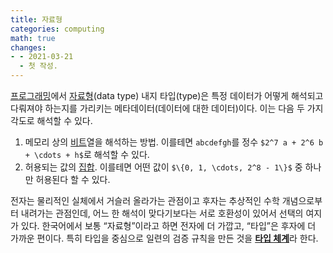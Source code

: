 ```yaml
---
title: 자료형
categories: computing
math: true
changes:
- - 2021-03-21
  - 첫 작성.
---
```


[프로그래밍](programming)에서 [자료형](https://en.wikipedia.org/wiki/Data_type)(data type) 내지 타입(type)은 특정 데이터가 어떻게 해석되고 다뤄져야 하는지를 가리키는 메타데이터(데이터에 대한 데이터)이다.
이는 다음 두 가지 각도로 해석할 수 있다.

1. 메모리 상의 [비트](bit)열을 해석하는 방법. 이를테면 `abcdefgh`를 정수 `$2^7 a + 2^6 b + \cdots + h$`로 해석할 수 있다.
2. 허용되는 값의 [집합](set). 이를테면 어떤 값이 `$\{0, 1, \cdots, 2^8 - 1\}$` 중 하나만 허용된다 할 수 있다.

전자는 물리적인 실체에서 거슬러 올라가는 관점이고 후자는 추상적인 수학 개념으로부터 내려가는 관점인데,
어느 한 해석이 맞다기보다는 서로 호환성이 있어서 선택의 여지가 있다.
한국어에서 보통 “자료형”이라고 하면 전자에 더 가깝고, “타입”은 후자에 더 가까운 편이다.
특히 타입을 중심으로 일련의 검증 규칙을 만든 것을 [**타입 체계**](type-system)라 한다.


